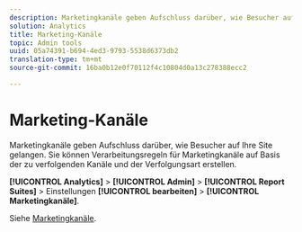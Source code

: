 ```yaml
---
description: Marketingkanäle geben Aufschluss darüber, wie Besucher auf Ihre Site gelangen. Sie können Verarbeitungsregeln für Marketingkanäle auf Basis der zu verfolgenden Kanäle und der Verfolgungsart erstellen.
solution: Analytics
title: Marketing-Kanäle
topic: Admin tools
uuid: 05a74391-b694-4ed3-9793-5538d6373db2
translation-type: tm+mt
source-git-commit: 16ba0b12e0f70112f4c10804d0a13c278388ecc2

---
```



# Marketing-Kanäle

Marketingkanäle geben Aufschluss darüber, wie Besucher auf Ihre Site gelangen. Sie können Verarbeitungsregeln für Marketingkanäle auf Basis der zu verfolgenden Kanäle und der Verfolgungsart erstellen.

**[!UICONTROL Analytics]** &gt; **[!UICONTROL Admin]** &gt; **[!UICONTROL Report Suites]** &gt; Einstellungen **[!UICONTROL bearbeiten]** &gt; **[!UICONTROL Marketingkanäle]**.

Siehe [Marketingkanäle](/help/components/c-marketing-channels/c-overview.md).

